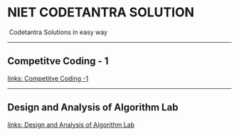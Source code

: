 <h1> NIET CODETANTRA SOLUTION </h1>

<img src="https://www.codetantra.com/img/logo-black-text-600x93.jpg" alt="">
Codetantra Solutions in easy way

<hr>

<h2>Competitve Coding - 1</h2>
<a href="https://github.com/Muditsingal044/Codetantra/tree/main/Competitive%20Coding%20-%201">links:   Competitve Coding -1 </a>
<hr> 
<h2>Design and Analysis of Algorithm Lab</h2>
<a href="https://github.com/Muditsingal044/Codetantra/tree/main/Design%20and%20Analysis%20of%20Algorithm%20Lab">links:   Design and Analysis of Algorithm Lab </a>

